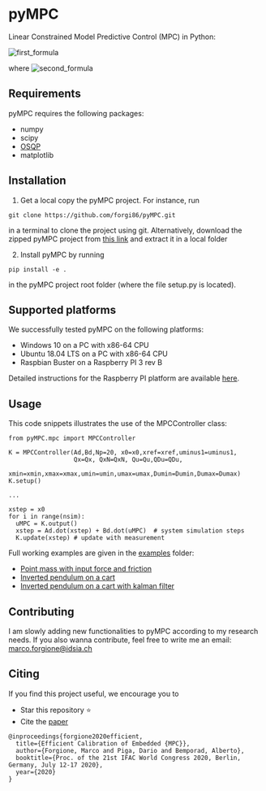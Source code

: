 # pyMPC

Linear Constrained Model Predictive Control (MPC) in Python:

![first_formula](http://www.marcoforgione.it/pyMPC/img/pyMPC_formula_1.png)

where 
![second_formula](http://www.marcoforgione.it/pyMPC/img/pyMPC_formula_2.png)
## Requirements

pyMPC requires the following packages:
* numpy
* scipy
* [OSQP](https://osqp.org/)
* matplotlib

## Installation

1. Get a local copy the pyMPC project. For instance, run 
```
git clone https://github.com/forgi86/pyMPC.git
```
in a terminal to clone the project using git. Alternatively, download the zipped pyMPC project from [this link](https://github.com/forgi86/pyMPC/zipball/master) and extract it in a local folder

2. Install pyMPC by running
```
pip install -e .
```
in the pyMPC project root folder (where the file setup.py is located).

## Supported platforms

We successfully tested pyMPC on the following platforms:
* Windows 10 on a PC with x86-64 CPU
* Ubuntu 18.04 LTS on a PC with x86-64 CPU
* Raspbian Buster on a Raspberry PI 3 rev B

Detailed instructions for the Raspberry PI platform are available [here](README_PI.md).

## Usage 

This code snippets illustrates the use of the MPCController class:

```
from pyMPC.mpc import MPCController

K = MPCController(Ad,Bd,Np=20, x0=x0,xref=xref,uminus1=uminus1,
                  Qx=Qx, QxN=QxN, Qu=Qu,QDu=QDu,
                  xmin=xmin,xmax=xmax,umin=umin,umax=umax,Dumin=Dumin,Dumax=Dumax)
K.setup()

...

xstep = x0
for i in range(nsim): 
  uMPC = K.output()
  xstep = Ad.dot(xstep) + Bd.dot(uMPC)  # system simulation steps
  K.update(xstep) # update with measurement
```
Full working examples are given in the [examples](examples) folder:
 * [Point mass with input force and friction](examples/example_point_mass.ipynb)
 * [Inverted pendulum on a cart](examples/example_inverted_pendulum.ipynb)
 * [Inverted pendulum on a cart with kalman filter](examples/example_inverted_pendulum_kalman.ipynb)

## Contributing

I am slowly adding new functionalities to pyMPC according to my research needs. If you also wanna contribute, feel free to write me an email: marco.forgione@idsia.ch

## Citing

If you find this project useful, we encourage you to

* Star this repository :star: 
* Cite the [paper](https://arxiv.org/pdf/1911.13021) 
```
@inproceedings{forgione2020efficient,
  title={Efficient Calibration of Embedded {MPC}},
  author={Forgione, Marco and Piga, Dario and Bemporad, Alberto},
  booktitle={Proc. of the 21st IFAC World Congress 2020, Berlin, Germany, July 12-17 2020},
  year={2020}
}
```

